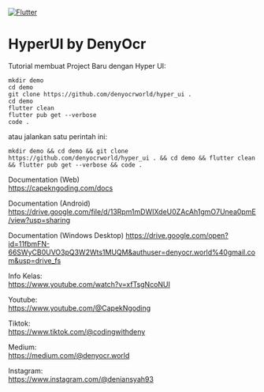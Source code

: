 [![Flutter](https://github.com/denyocrworld/capekngoding/actions/workflows/flutter.yml/badge.svg)](https://github.com/denyocrworld/capekngoding/actions/workflows/flutter.yml)

# HyperUI by DenyOcr

Tutorial membuat Project Baru dengan Hyper UI:
```
mkdir demo
cd demo
git clone https://github.com/denyocrworld/hyper_ui .
cd demo
flutter clean
flutter pub get --verbose
code .
```

atau jalankan satu perintah ini:
```
mkdir demo && cd demo && git clone https://github.com/denyocrworld/hyper_ui . && cd demo && flutter clean && flutter pub get --verbose && code .
```

Documentation (Web)<br>
https://capekngoding.com/docs

Documentation (Android)
https://drive.google.com/file/d/13Rpm1mDWIXdeU0ZAcAh1gmO7Unea0pmE/view?usp=sharing

Documentation (Windows Desktop)
https://drive.google.com/open?id=11fbmFN-66SWyCB0UVO3pQ3W2Wts1MUQM&authuser=denyocr.world%40gmail.com&usp=drive_fs

Info Kelas:<br>
https://www.youtube.com/watch?v=xfTsgNcoNUI<br>

Youtube:<br>
https://www.youtube.com/@CapekNgoding<br>

Tiktok:<br>
https://www.tiktok.com/@codingwithdeny<br>

Medium:<br>
https://medium.com/@denyocr.world<br>

Instagram:<br>
https://www.instagram.com/@deniansyah93<br>